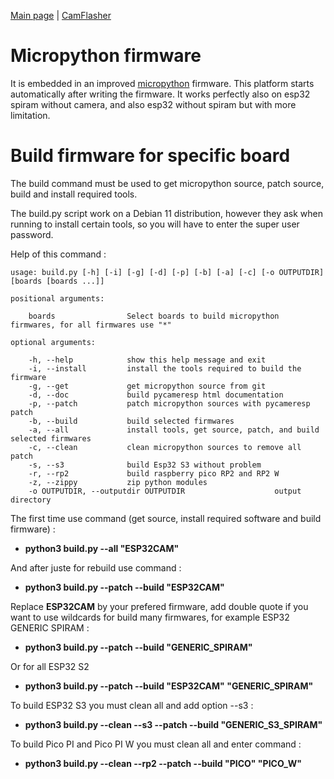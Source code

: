 [Main page](/README.md) | [CamFlasher](/doc/CAMFLASHER.md)

# Micropython firmware

It is embedded in an improved [micropython](http://micropython.org) firmware. This platform starts automatically after writing the firmware. It works perfectly also on esp32 spiram without camera, and also esp32 without spiram but with more limitation.

# Build firmware for specific board

The build command must be used to get micropython source, patch source, build and install required tools.

The build.py script work on a Debian 11 distribution, however they ask when running to install certain tools, so you will have to enter the super user password.

Help of this command :

	usage: build.py [-h] [-i] [-g] [-d] [-p] [-b] [-a] [-c] [-o OUTPUTDIR] [boards [boards ...]]

	positional arguments:

		boards                Select boards to build micropython firmwares, for all firmwares use "*"

	optional arguments:

		-h, --help            show this help message and exit
		-i, --install         install the tools required to build the firmware
		-g, --get             get micropython source from git
		-d, --doc             build pycameresp html documentation
		-p, --patch           patch micropython sources with pycameresp patch
		-b, --build           build selected firmwares
		-a, --all             install tools, get source, patch, and build selected firmwares
		-c, --clean           clean micropython sources to remove all patch
		-s, --s3              build Esp32 S3 without problem
		-r, --rp2             build raspberry pico RP2 and RP2 W
		-z, --zippy           zip python modules
		-o OUTPUTDIR, --outputdir OUTPUTDIR                    output directory

The first time use command (get source, install required software and build firmware) : 
- **python3 build.py --all "ESP32CAM"** 

And after juste for rebuild use command :
- **python3 build.py --patch --build "ESP32CAM"**

Replace **ESP32CAM** by your prefered firmware, add double quote if you want to use wildcards for build many firmwares, for example ESP32 GENERIC SPIRAM :
- **python3 build.py --patch --build "GENERIC_SPIRAM"** 

Or for all ESP32 S2
- **python3 build.py --patch --build "ESP32CAM" "GENERIC_SPIRAM"** 

To build ESP32 S3 you must clean all and add option --s3  :
- **python3 build.py --clean --s3 --patch --build "GENERIC_S3_SPIRAM"**

To build Pico PI and Pico PI W you must clean all and enter command :
- **python3 build.py --clean --rp2 --patch --build "PICO" "PICO_W"**

